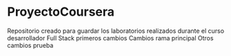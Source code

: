 # ProyectoCoursera
Repositorio creado para guardar los laboratorios realizados durante el curso desarrollador Full Stack
primeros cambios
Cambios rama principal
Otros cambios prueba

